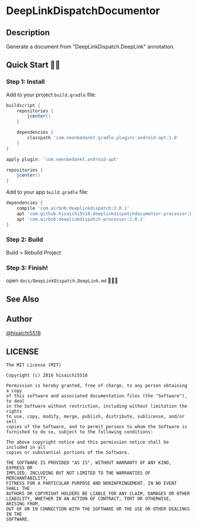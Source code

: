 # DeepLinkDispatchDocumentor

## Description

Generate a document from "DeepLinkDispatch.DeepLink" annotation.

## Quick Start :racehorse::dash:

### Step 1: Install

Add to your project `build.gradle` file:

```groovy
buildscript {
    repositories {
        jcenter()
    }

    dependencies {
        classpath 'com.neenbedankt.gradle.plugins:android-apt:1.8'
    }
}

apply plugin: 'com.neenbedankt.android-apt'

repositories {
    jcenter()
}
```

Add to your app `build.gradle` file:

```groovy
dependencies {
    compile 'com.airbnb:deeplinkdispatch:2.0.1'
    apt 'com.github.hisaichi5518:deeplinkdispatchdocumentor-processor:0.0.5'
    apt 'com.airbnb:deeplinkdispatch-processor:2.0.1'
}
```

### Step 2: Build

Build > Rebuild Project

### Step 3: Finish!

open `docs/DeepLinkDispatch.DeepLink.md` :tada::tada::tada:

## See Also


## Author

[@hisaichi5518](https://twitter.com/hisaichi5518)

## LICENSE

```
The MIT License (MIT)

Copyright (c) 2016 hisaichi5518

Permission is hereby granted, free of charge, to any person obtaining a copy
of this software and associated documentation files (the "Software"), to deal
in the Software without restriction, including without limitation the rights
to use, copy, modify, merge, publish, distribute, sublicense, and/or sell
copies of the Software, and to permit persons to whom the Software is
furnished to do so, subject to the following conditions:

The above copyright notice and this permission notice shall be included in all
copies or substantial portions of the Software.

THE SOFTWARE IS PROVIDED "AS IS", WITHOUT WARRANTY OF ANY KIND, EXPRESS OR
IMPLIED, INCLUDING BUT NOT LIMITED TO THE WARRANTIES OF MERCHANTABILITY,
FITNESS FOR A PARTICULAR PURPOSE AND NONINFRINGEMENT. IN NO EVENT SHALL THE
AUTHORS OR COPYRIGHT HOLDERS BE LIABLE FOR ANY CLAIM, DAMAGES OR OTHER
LIABILITY, WHETHER IN AN ACTION OF CONTRACT, TORT OR OTHERWISE, ARISING FROM,
OUT OF OR IN CONNECTION WITH THE SOFTWARE OR THE USE OR OTHER DEALINGS IN THE
SOFTWARE.
```
